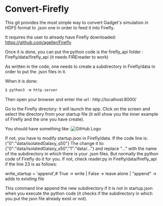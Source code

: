 # Convert-Firefly

This git provides the most simple way to convert Gadget's simulation in HDF5 format to .json one in order to feed it into Firefly.

It requires the user to already have Firefly downloaded: https://github.com/ageller/Firefly

Once it is done, you can put the python code is the firefly_api folder : Firefly/data/firefly_api (it needs FIREreader to work)

As written in the code, one needs to create a subdirectory in Firefly/data in order to put the .json files in it.

When it is done:

```python
$ python3 -m http.server
```

Then open your browser and enter the url : http://localhost:8000/

Go to the Firefly directory: it will launch the app. Click on the screen and select the directory from your startup file (it will show you the inner example of Firefly and the one you have create).

You should have something like:
![GitHub Logo](/home/dchosson/Documents/Master/M2/Project/pic/json.jpg?raw=true "Firefly_screen")

If not, you have to modify startup.json in Firefly/data.
If the code line is: {"0":"data\/isolatedGalaxy_s50"}
The change it to: {"0":"data\/isolatedGalaxy_s50","1":"data\/..."} and replace "..." with the name of the subdirectory in which there is your .json files. But normally the python code of Firefly do it for you.
If not, check reader.py in Firefly/data/firefly_api if the line 23 is as follows:

write_startup = 'append',# True -> write | False -> leave alone | "append" -> adds to existing file

This command line append the new subdirectory if it is not in startup.json when you execute the python code (it checks if the subdirectory in which you put the json file already exist or not).
